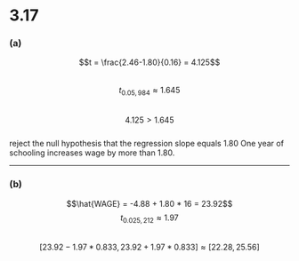 # 3.17
### **(a)**
$$t = \frac{2.46-1.80}{0.16} = 4.125$$  
$$t_{0.05,984} \approx 1.645$$  
$$4.125 > 1.645$$  
reject the null hypothesis that the regression slope equals 1.80
One year of schooling increases wage by more than 1.80.


---

### **(b)**
$$\hat{WAGE} = -4.88 + 1.80 * 16 = 23.92$$
$$t_{0.025,212} \approx 1.97$$  
$$[23.92 - 1.97 * 0.833, 23.92 + 1.97 * 0.833] \approx [22.28, 25.56]$$




